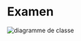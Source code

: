 # Examen
![diagramme de classe](https://user-images.githubusercontent.com/116589911/203926054-6be805b0-da27-4c8c-9785-e0556964fb3b.png)
